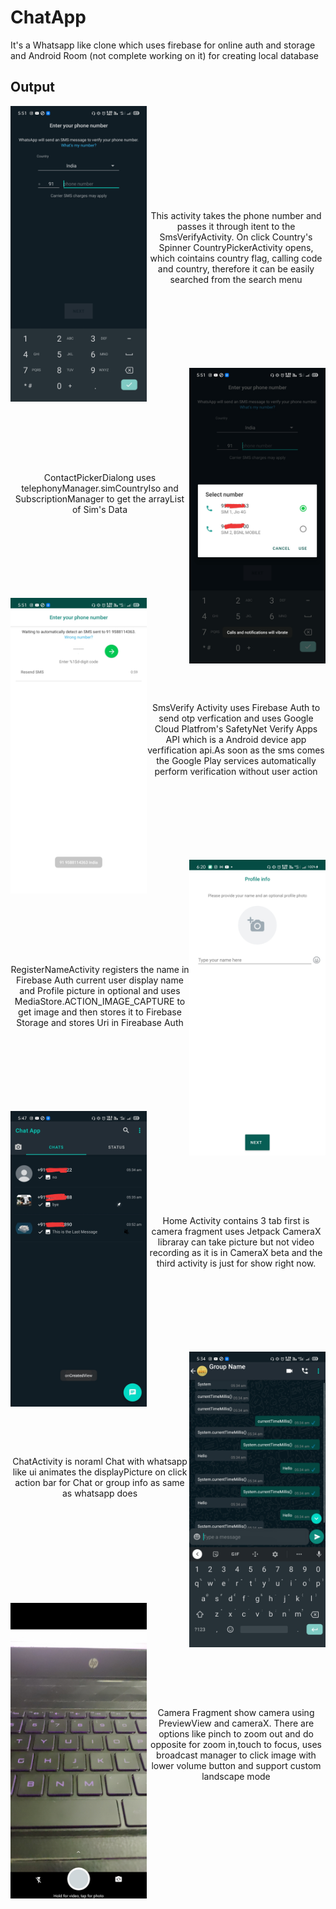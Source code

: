 # ChatApp

It's a Whatsapp like clone which uses firebase for online auth and storage and Android Room (not complete working on it) for creating local database


## Output
<img align="left" src="https://raw.githubusercontent.com/Mohit0233/ChatApp/master/Output/RegisterPhoneActivity.jpg" width="218px">
<div align="center">
<br>
          <br>
          <br>
          <br>
          <br>
          <br>
          <br>
          <br>
          <br>
    <p align="center">
This activity takes the phone number and passes it through itent to the 
SmsVerifyActivity. On click Country's Spinner CountryPickerActivity opens,
which cointains country flag, calling code and country, therefore it 
can be easily searched from the search menu
    </p>
    <br>
    <br>
    <br>
    <br>
    <br>
    <br>
    <br>
</div>
<img align="right" src="https://raw.githubusercontent.com/Mohit0233/ChatApp/master/Output/SelectNumber.jpg" width="218px">
<div align="center">
<br>
          <br>
          <br>
          <br>
          <br>
          <br>
          <br>
          <br>
          <br>
    <p align="center">
    ContactPickerDialong uses telephonyManager.simCountryIso 
    and SubscriptionManager to get the arrayList of Sim's Data
</p>
    <br>
    <br>
    <br>
    <br>
    <br>
    <br>
    <br>
</div>
<img align="left" src="https://raw.githubusercontent.com/Mohit0233/ChatApp/master/Output/SmsVerify.jpg" width="218px">
<div align="center">
<br>
          <br>
          <br>
          <br>
          <br>
          <br>
          <br>
          <br>
          <br>
    <p align="center">
SmsVerify Activity uses Firebase Auth to send otp verfication 
and uses Google Cloud Platfrom's SafetyNet Verify Apps API 
which is a Android device app verfification api.As soon as the 
sms comes the Google Play services automatically perform 
verification without user action
    </p>
    <br>
    <br>
    <br>
    <br>
    <br>
    <br>
    <br>
</div>

<img align="right" src="https://raw.githubusercontent.com/Mohit0233/ChatApp/master/Output/RegisterName.jpg" width="218px">
<div align="center">
<br>
          <br>
          <br>
          <br>
          <br>
          <br>
          <br>
          <br>
          <br>
    <p align="center">
RegisterNameActivity registers the name in Firebase Auth 
current user display name and Profile picture in optional 
and uses MediaStore.ACTION_IMAGE_CAPTURE to get image and 
then stores it to Firebase Storage and stores Uri in 
Fireabase Auth
    </p>
    <br>
    <br>
    <br>
    <br>
    <br>
    <br>
    <br>
</div>

<img align="left" src="https://raw.githubusercontent.com/Mohit0233/ChatApp/master/Output/HomeActivity.jpg" width="218px">
<div align="center">
<br>
          <br>
          <br>
          <br>
          <br>
          <br>
          <br>
          <br>
          <br>
    <p align="center">
Home Activity contains 3 tab first is camera fragment 
uses Jetpack CameraX libraray can take picture but not 
video recording as it is in CameraX beta and the third 
activity is just for show right now.
    </p>
    <br>
    <br>
    <br>
    <br>
    <br>
    <br>
    <br>
</div>

<img align="right" src="https://raw.githubusercontent.com/Mohit0233/ChatApp/master/Output/ChatActivity.jpg" width="218px">
<div align="center">
<br>
          <br>
          <br>
          <br>
          <br>
          <br>
          <br>
          <br>
          <br>
    <p align="center">
ChatActivity is noraml Chat with whatsapp like ui animates 
the displayPicture on click action bar for Chat or group 
info as same as whatsapp does
    </p>
    <br>
    <br>
    <br>
    <br>
    <br>
    <br>
    <br>
    <br>
    <br>
</div>

<img align="left" src="https://raw.githubusercontent.com/Mohit0233/ChatApp/master/Output/CameraFragment.jpg" width="218px">
<div align="center">
<br>
          <br>
          <br>
          <br>
          <br>
          <br>
          <br>
          <br>
          <br>
    <p align="center">
Camera Fragment show camera using PreviewView and cameraX.
There are options like pinch to zoom out and do opposite 
for zoom in,touch to focus, uses broadcast manager to click image with lower
volume button and support custom landscape mode
</p>
    <br>
    <br>
    <br>
    <br>
    <br>
    <br>
    <br>
</div>

